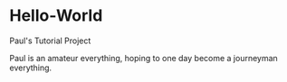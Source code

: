 # Hello-World
Paul's Tutorial Project

Paul is an amateur everything, hoping to one day become a journeyman everything.
